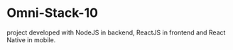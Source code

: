 # Omni-Stack-10
project developed with NodeJS in backend, ReactJS in frontend and React Native in mobile.
